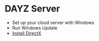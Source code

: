 # DAYZ Server

* Set up your cloud server with Windows
* Run Windows Update
* [Install DirectX](https://www.microsoft.com/en-us/download/details.aspx?id=35)
 

